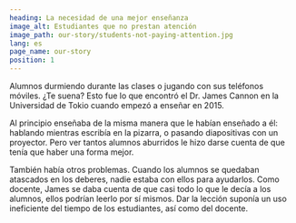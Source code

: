 ```yaml
---
heading: La necesidad de una mejor enseñanza
image_alt: Estudiantes que no prestan atención
image_path: our-story/students-not-paying-attention.jpg
lang: es
page_name: our-story
position: 1
---
```


Alumnos durmiendo durante las clases o jugando con sus teléfonos móviles. ¿Te suena? Esto fue lo que encontró el Dr. James Cannon en la Universidad de Tokio cuando empezó a enseñar en 2015.

Al principio enseñaba de la misma manera que le habían enseñado a él: hablando mientras escribía en la pizarra, o pasando diapositivas con un proyector. Pero ver tantos alumnos aburridos le hizo darse cuenta de que tenía que haber una forma mejor.

También había otros problemas. Cuando los alumnos se quedaban atascados en los deberes, nadie estaba con ellos para ayudarlos. Como docente, James se daba cuenta de que casi todo lo que le decía a los alumnos, ellos podrían leerlo por sí mismos. Dar la lección suponía un uso ineficiente del tiempo de los estudiantes, así como del docente.
